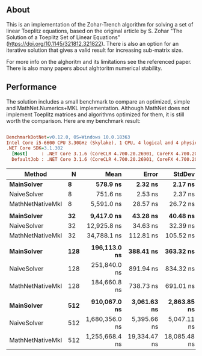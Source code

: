 ## About
This is an implementation of the Zohar-Trench algorithm for solving a set of linear Toeplitz equations, based on the original article by S. Zohar "The Solution of a Toeplitz Set of Linear Equations" (https://doi.org/10.1145/321812.321822). There is also an option for an iterative solution that gives a valid result for increasing sub-matrix size.

For more info on the alghoritm and its limitations see the referenced paper. There is also many papers about alghtoritm numerical stability.

## Performance
The solution includes a small benchmark to compare an optimized, simple and MathNet.Numerics+MKL implementation. Although MathNet does not implement Toeplitz matrices and algorithms optimized for them, it is still worth the comparison. Here are my benchmark result:

``` ini

BenchmarkDotNet=v0.12.0, OS=Windows 10.0.18363
Intel Core i5-6600 CPU 3.30GHz (Skylake), 1 CPU, 4 logical and 4 physical cores
.NET Core SDK=3.1.302
  [Host]     : .NET Core 3.1.6 (CoreCLR 4.700.20.26901, CoreFX 4.700.20.31603), X64 RyuJIT
  DefaultJob : .NET Core 3.1.6 (CoreCLR 4.700.20.26901, CoreFX 4.700.20.31603), X64 RyuJIT


```
|           Method |   N |           Mean |        Error |       StdDev | Ratio | RatioSD |    Gen 0 |    Gen 1 |    Gen 2 | Allocated |
|----------------- |---- |---------------:|-------------:|-------------:|------:|--------:|---------:|---------:|---------:|----------:|
|       **MainSolver** |   **8** |       **578.9 ns** |      **2.32 ns** |      **2.17 ns** |  **0.10** |    **0.00** |   **0.0858** |        **-** |        **-** |     **272 B** |
|      NaiveSolver |   8 |       751.6 ns |      2.53 ns |      2.37 ns |  0.13 |    0.00 |   0.3519 |        - |        - |    1104 B |
| MathNetNativeMkl |   8 |     5,591.0 ns |     28.57 ns |     26.72 ns |  1.00 |    0.00 |   0.3052 |        - |        - |     968 B |
|                  |     |                |              |              |       |         |          |          |          |           |
|       **MainSolver** |  **32** |     **9,417.0 ns** |     **43.28 ns** |     **40.48 ns** |  **0.27** |    **0.00** |   **0.1373** |        **-** |        **-** |     **464 B** |
|      NaiveSolver |  32 |    12,925.8 ns |     34.63 ns |     32.39 ns |  0.37 |    0.00 |   2.7618 |        - |        - |    8688 B |
| MathNetNativeMkl |  32 |    34,788.1 ns |    112.81 ns |    105.52 ns |  1.00 |    0.00 |   1.5259 |        - |        - |    4904 B |
|                  |     |                |              |              |       |         |          |          |          |           |
|       **MainSolver** | **128** |   **196,113.0 ns** |    **388.41 ns** |    **363.32 ns** |  **1.06** |    **0.00** |   **0.2441** |        **-** |        **-** |    **1232 B** |
|      NaiveSolver | 128 |   251,840.0 ns |    891.94 ns |    834.32 ns |  1.36 |    0.01 |  34.1797 |        - |        - |  108160 B |
| MathNetNativeMkl | 128 |   184,660.8 ns |    738.73 ns |    691.01 ns |  1.00 |    0.00 |  20.5078 |        - |        - |   66728 B |
|                  |     |                |              |              |       |         |          |          |          |           |
|       **MainSolver** | **512** |   **910,067.0 ns** |  **3,061.63 ns** |  **2,863.85 ns** |  **0.72** |    **0.01** |   **0.9766** |        **-** |        **-** |    **4305 B** |
|      NaiveSolver | 512 | 1,680,356.0 ns |  5,395.66 ns |  5,047.11 ns |  1.34 |    0.02 | 513.6719 |        - |        - | 1612112 B |
| MathNetNativeMkl | 512 | 1,255,668.4 ns | 19,334.47 ns | 18,085.48 ns |  1.00 |    0.00 | 248.0469 | 248.0469 | 248.0469 | 1052788 B |
